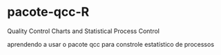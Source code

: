 # pacote-qcc-R
Quality Control Charts and Statistical Process Control

aprendendo a usar o pacote qcc para constrole estatístico de processos